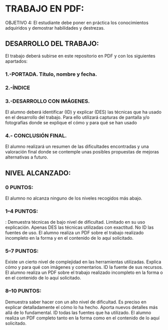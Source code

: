 # TRABAJO EN PDF: 
OBJETIVO 4: El estudiante debe poner en práctica los conocimientos adquiridos y demostrar habilidades y destrezas.

## DESARROLLO DEL TRABAJO:
El trabajo deberá subirse en este repositorio en PDF y con los siguientes apartados: 
### 1.-PORTADA. Título, nombre y fecha. 
### 2.-ÍNDICE
### 3.-DESARROLLO CON IMÁGENES.
El alumno deberá identificar  (ID) y explicar (DES) las técnicas que ha usado en el desarrollo del trabajo. Para ello utilizará capturas de pantalla y/o fotografías donde se explique el cómo y para qué se han usado
### 4.- CONCLUSIÓN FINAL.
El alumno realizará un resumen de las dificultades encontradas y una valoración final donde se contemple unas posibles propuestas de mejoras alternativas a futuro. 

## NIVEL ALCANZADO:
### 0 PUNTOS:
El alumno no alcanza ninguno de los niveles recogidos más abajo.
### 1–4 PUNTOS:  
: Demuestra técnicas de bajo nivel de dificultad. Limitado en su uso explicación. Apenas DES las técnicas utilizadas con exactitud. No ID las fuentes de uso. El alumno realiza un PDF sobre el trabajo realizado incompleto en la forma y en el contenido de lo aquí solicitado. 
### 5–7 PUNTOS: 
Existe un cierto nivel de complejidad en las herramientas utilizadas. Explica cómo y para qué con imágenes y comentarios. ID la fuente de sus recursos. El alumno realiza un PDF sobre el trabajo realizado incompleto en la forma o en el contenido de lo aquí solicitado. 
### 8–10 PUNTOS:
Demuestra saber hacer con un alto nivel de dificultad. Es preciso en explicar detalladamente el cómo lo ha hecho. Aporta nuevos detalles más allá de lo fundamental. ID todas las fuentes que ha utilizado. El alumno realiza un PDF completo tanto en la forma como en el contenido de lo aquí solicitado. 
